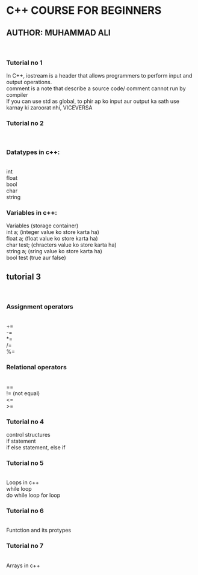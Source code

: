 <h1>C++ COURSE FOR BEGINNERS </h1>  

 <H2>AUTHOR: MUHAMMAD ALI</H2>  

<br>

<h3>Tutorial no 1</h3>


In C++, iostream is a header that allows programmers to perform input and output operations.
<br>
comment is a note that describe a source code/ comment cannot run by compiler
<br>
If you can use std as global, to phir ap ko input aur output ka sath use karnay ki zaroorat nhi, VICEVERSA
<br>
<h3>Tutorial no 2</h3>
<br>
<h3>Datatypes in c++:</h3>
<br>
int
<br>
float
<br>
bool
<br>
char
<br>
string
<br>
<h3>Variables in c++:</h3>
Variables (storage container)
<br>
int a; (integer value ko store karta ha)
<br>
float a; (float value ko store karta ha)
<br>
char test; (chracters value ko store karta ha)
<br>
string a; (sring value ko store karta ha)
<br>
bool test (true aur false)
<br>
<h2>tutorial 3</h2>
<br>
<h3>Assignment operators</h3>
<br>
+=
<br>
-=
<br>
*=
<br>
/=
<br>
%=
<br>

<h3>Relational operators</h3>
<br>
==
<br>
!= (not equal)
<br>
<=
<br>
>=
<br>
<h3>Tutorial no 4</h3>
control structures
 <br>
if statement
 <br>
if else statement, else if
<br>
<h3>Tutorial no 5</h3>
 <br>
Loops in c++
 <br>
while loop
 <br>
do while loop
for loop
<br>
<h3>Tutorial no 6</h3>
<br>
Funtction and its protypes
 <br>
<h3>Tutorial no 7</h3>
<br>
Arrays in c++
